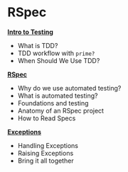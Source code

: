 # RSpec

[**Intro to Testing**](https://open.appacademy.io/learn/full-stack-online/software-engineering-foundations/intro-to-testing-notes)
* What is TDD?
* TDD workflow with `prime?`
* When Should We Use TDD?

[**RSpec**](https://open.appacademy.io/learn/full-stack-online/software-engineering-foundations/rspec-notes)
* Why do we use automated testing?
* What is automated testing?
* Foundations and testing
* Anatomy of an RSpec project
* How to Read Specs

[**Exceptions**](https://open.appacademy.io/learn/full-stack-online/software-engineering-foundations/exceptions-notes)
* Handling Exceptions
* Raising Exceptions
* Bring it all together